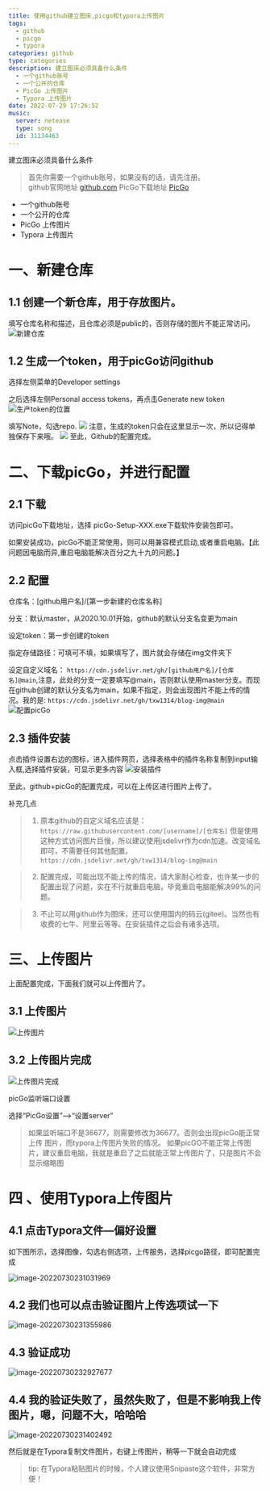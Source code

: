 ```yaml
---
title: 使用github建立图床,picgo和typora上传图片
tags: 
  - github
  - picgo
  - typora
categories: github
type: categories
description: 建立图床必须具备什么条件   
  - 一个github账号
  - 一个公开的仓库
  - PicGo 上传图片
  - Typora 上传图片
date: 2022-07-29 17:26:52
music:
  server: netease
  type: song
  id: 31134463
---
```

建立图床必须具备什么条件 

>首先你需要一个github账号，如果没有的话，请先注册。<br/>
>github官网地址 [github.com](https://github.com/) 
>PicGo下载地址 [PicGo](https://molunerfinn.com/PicGo/)  
  - 一个github账号
  - 一个公开的仓库
  - PicGo 上传图片
  - Typora 上传图片

# 一、新建仓库

## 1.1 创建一个新仓库，用于存放图片。

填写仓库名称和描述，且仓库必须是public的，否则存储的图片不能正常访问。![新建仓库](https://cdn.jsdelivr.net/gh/txw1314/blog-img@main/img/200.png)

## 1.2 生成一个token，用于picGo访问github

选择左侧菜单的Developer settings

之后选择左侧Personal access tokens，再点击Generate new token
![生产token的位置](https://cdn.jsdelivr.net/gh/txw1314/blog-img@main/img/204.png)

填写Note，勾选repo.
![](https://cdn.jsdelivr.net/gh/txw1314/blog-img@main/img/205.png)
注意，生成的token只会在这里显示一次，所以记得单独保存下来哦。
![](https://cdn.jsdelivr.net/gh/txw1314/blog-img@main/img/206.png)
至此，Github的配置完成。

# 二、下载picGo，并进行配置

## 2.1 下载

访问picGo下载地址，选择 picGo-Setup-XXX.exe下载软件安装包即可。

如果安装成功，picGo不能正常使用，则可以用兼容模式启动,或者重启电脑。【此问题因电脑而异,重启电脑能解决百分之九十九的问题。】

## 2.2 配置

仓库名：[github用户名]/[第一步新建的仓库名称]

分支：默认master，从2020.10.01开始，github的默认分支名变更为main

设定token：第一步创建的token

指定存储路径：可填可不填，如果填写了，图片就会存储在img文件夹下

设定自定义域名： `https://cdn.jsdelivr.net/gh/[github用户名]/[仓库名]@main`,注意，此处的分支一定要填写@main，否则默认使用master分支。而现在github创建的默认分支名为main，如果不指定，则会出现图片不能上传的情况。我的是: ` https://cdn.jsdelivr.net/gh/txw1314/blog-img@main `
![配置picGo](https://cdn.jsdelivr.net/gh/txw1314/blog-img@main/img/207.png)

## 2.3 插件安装

点击插件设置右边的图标，进入插件网页，选择表格中的插件名称复制到input输入框,选择插件安装，可显示更多内容
![安装插件](https://cdn.jsdelivr.net/gh/txw1314/blog-img@main/img/208.png)

至此，github+picGo的配置完成，可以在上传区进行图片上传了。

补充几点

>1. 原本github的自定义域名应该是： ` https://raw.githubusercontent.com/[username]/[仓库名] `
但是使用这种方式访问图片巨慢，所以建议使用jsdelivr作为cdn加速。改变域名即可，不需要任何其他配置。` https://cdn.jsdelivr.net/gh/txw1314/blog-img@main `

>2. 配置完成，可能出现不能上传的情况，请大家耐心检查，也许某一步的配置出现了问题，实在不行就重启电脑，毕竟重启电脑能解决99%的问题。

>3. 不止可以用github作为图床，还可以使用国内的码云(gitee)。当然也有收费的七牛、阿里云等等。在安装插件之后会有诸多选项。

# 三、上传图片

上面配置完成，下面我们就可以上传图片了。

## 3.1 上传图片

![上传图片](https://cdn.jsdelivr.net/gh/txw1314/blog-img@main/img/image-20220730230508076.png)

## 3.2 上传图片完成

![上传图片完成](https://cdn.jsdelivr.net/gh/txw1314/blog-img@main/img/image-20220730230548376.png)

picGo监听端口设置

选择“PicGo设置”–>“设置server”


>如果监听端口不是36677，则需要修改为36677。否则会出现picGo能正常上传 图片，而typora上传图片失败的情况。
>如果picGO不能正常上传图片，建议重启电脑，我就是重启了之后就能正常上传图片了，只是图片不会显示缩略图

# 四 、使用Typora上传图片

## 4.1 点击Typora文件—偏好设置

如下图所示，选择图像，勾选右侧选项，上传服务，选择picgo路径，即可配置完成

![image-20220730231031969](https://cdn.jsdelivr.net/gh/txw1314/blog-img@main/img/image-20220730231031969.png)

## 4.2 我们也可以点击验证图片上传选项试一下

![image-20220730231355986](https://cdn.jsdelivr.net/gh/txw1314/blog-img@main/img/image-20220730231355986.png)

## 4.3 验证成功

![image-20220730232927677](https://cdn.jsdelivr.net/gh/txw1314/blog-img@main/img/image-20220730232927677.png)

## 4.4 我的验证失败了，虽然失败了，但是不影响我上传图片，嗯，问题不大，哈哈哈

![image-20220730231402492](https://cdn.jsdelivr.net/gh/txw1314/blog-img@main/img/image-20220730231402492.png)



然后就是在Typora复制文件图片，右键上传图片，稍等一下就会自动完成

> tip: 在Typora粘贴图片的时候，个人建议使用Snipaste这个软件，非常方便！
